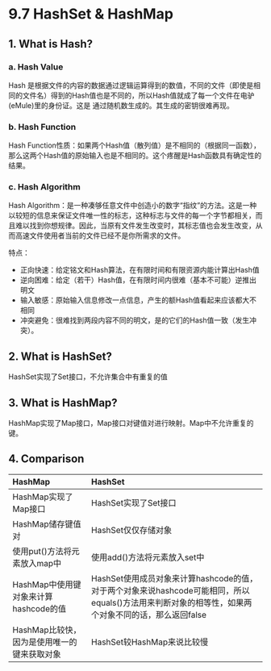 # 9.7 HashSet & HashMap

## 1. What is Hash?

### a. Hash Value

Hash 是根据文件的内容的数据通过逻辑运算得到的数值，不同的文件（即使是相同的文件名）得到的Hash值也是不同的，所以Hash值就成了每一个文件在电驴\(eMule\)里的身份证。这是 通过随机数生成的。其生成的密钥很难再现。

### b. Hash Function

Hash Function性质：如果两个Hash值（散列值）是不相同的（根据同一函数），那么这两个Hash值的原始输入也是不相同的。这个疼醒是Hash函数具有确定性的结果。

### c. Hash Algorithm

Hash Algorithm：是一种凑够任意文件中创造小的数字“指纹”的方法。这是一种以较短的信息来保证文件唯一性的标志，这种标志与文件的每一个字节都相关，而且难以找到你想规律。因此，当原有文件发生改变时，其标志值也会发生改变，从而高速文件使用者当前的文件已经不是你所需求的文件。

特点：

* 正向快速：给定铭文和Hash算法，在有限时间和有限资源内能计算出Hash值
* 逆向困难：给定（若干）Hash值，在有限时间内很难（基本不可能）逆推出明文
* 输入敏感：原始输入信息修改一点信息，产生的额Hash值看起来应该都大不相同
* 冲突避免：很难找到两段内容不同的明文，是的它们的Hash值一致（发生冲突）。

## 2. What is HashSet?

HashSet实现了Set接口，不允许集合中有重复的值

## 3. What is HashMap?

HashMap实现了Map接口，Map接口对键值对进行映射。Map中不允许重复的键。

## 4. Comparison

| **HashMap** | **HashSet** |
| :--- | :--- |
| HashMap实现了Map接口 | HashSet实现了Set接口 |
| HashMap储存键值对 | HashSet仅仅存储对象 |
| 使用put\(\)方法将元素放入map中 | 使用add\(\)方法将元素放入set中 |
| HashMap中使用键对象来计算hashcode的值 | HashSet使用成员对象来计算hashcode的值，对于两个对象来说hashcode可能相同，所以equals\(\)方法用来判断对象的相等性，如果两个对象不同的话，那么返回false |
| HashMap比较快，因为是使用唯一的键来获取对象 | HashSet较HashMap来说比较慢 |

